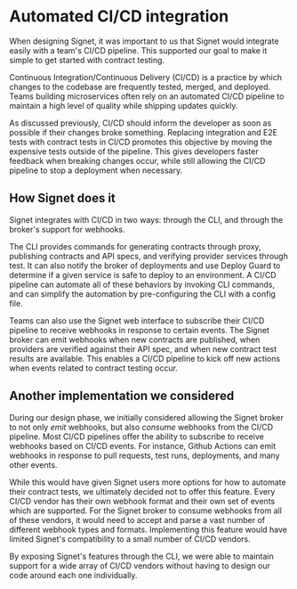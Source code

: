 # Automated CI/CD integration

When designing Signet, it was important to us that Signet would integrate easily with a team's CI/CD pipeline.
This supported our goal to make it simple to get started with contract testing.

Continuous Integration/Continuous Delivery (CI/CD) is a practice by which changes to the codebase are frequently tested, merged, and deployed.
Teams building microservices often rely on an automated CI/CD pipeline to maintain a high level of quality while shipping updates quickly.

As discussed previously, CI/CD should inform the developer as soon as possible if their changes broke something.
Replacing integration and E2E tests with contract tests in CI/CD promotes this objective by moving the expensive tests outside of the pipeline.
This gives developers faster feedback when breaking changes occur, while still allowing the CI/CD pipeline to stop a deployment when necessary.

## How Signet does it

Signet integrates with CI/CD in two ways: through the CLI, and through the broker's support for webhooks.

The CLI provides commands for generating contracts through proxy, publishing contracts and API specs, and verifying provider services through test.
It can also notify the broker of deployments and use Deploy Guard to determine if a given service is safe to deploy to an environment.
A CI/CD pipeline can automate all of these behaviors by invoking CLI commands, and can simplify the automation by pre-configuring the CLI with a config file.

Teams can also use the Signet web interface to subscribe their CI/CD pipeline to receive webhooks in response to certain events.
The Signet broker can emit webhooks when new contracts are published, when providers are verified against their API spec, and when new contract test results are available.
This enables a CI/CD pipeline to kick off new actions when events related to contract testing occur.

## Another implementation we considered

During our design phase, we initially considered allowing the Signet broker to not only *emit* webhooks, but also *consume* webhooks from the CI/CD pipeline.
Most CI/CD pipelines offer the ability to subscribe to receive webhooks based on CI/CD events.
For instance, Github Actions can emit webhooks in response to pull requests, test runs, deployments, and many other events.

While this would have given Signet users more options for how to automate their contract tests, we ultimately decided not to offer this feature.
Every CI/CD vendor has their own webhook format and their own set of events which are supported.
For the Signet broker to consume webhooks from all of these vendors, it would need to accept and parse a vast number of different webhook types and formats.
Implementing this feature would have limited Signet's compatibility to a small number of CI/CD vendors.

By exposing Signet's features through the CLI, we were able to maintain support for a wide array of CI/CD vendors without having to design our code around each one individually.
